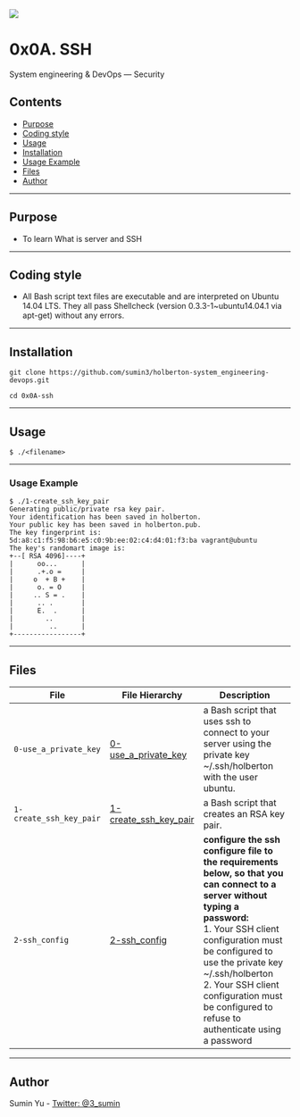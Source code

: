 <img src="https://www.holbertonschool.com/holberton-logo-twitter-card.png">

# 0x0A. SSH
System engineering & DevOps ― Security

## Contents
* [Purpose](https://github.com/sumin3/holberton-system_engineering-devops/tree/master/0x0A-ssh#Purpose)
* [Coding style](https://github.com/sumin3/holberton-system_engineering-devops/tree/master/0x0A-ssh#Coding-style)
* [Usage](https://github.com/sumin3/holberton-system_engineering-devops/tree/master/0x0A-ssh#usage)
* [Installation](https://github.com/sumin3/holberton-system_engineering-devops/tree/master/0x0A-ssh#installation)
* [Usage Example](https://github.com/sumin3/holberton-system_engineering-devops/tree/master/0x0A-ssh#Usage-Example)
* [Files](https://github.com/sumin3/holberton-system_engineering-devops/tree/master/0x0A-ssh#Files)
* [Author](https://github.com/sumin3/holberton-system_engineering-devops/tree/master/0x0A-ssh#author)
---
## Purpose
- To learn What is server and SSH
---
## Coding style
- All Bash script text files are executable and are interpreted on Ubuntu 14.04 LTS. They all pass Shellcheck (version 0.3.3-1~ubuntu14.04.1 via apt-get) without any errors.
---
## Installation
```
git clone https://github.com/sumin3/holberton-system_engineering-devops.git
```
```
cd 0x0A-ssh
```
---
## Usage
```
$ ./<filename>
```
---
### Usage Example
```
$ ./1-create_ssh_key_pair
Generating public/private rsa key pair.
Your identification has been saved in holberton.
Your public key has been saved in holberton.pub.
The key fingerprint is:
5d:a8:c1:f5:98:b6:e5:c0:9b:ee:02:c4:d4:01:f3:ba vagrant@ubuntu
The key's randomart image is:
+--[ RSA 4096]----+
|      oo...      |
|      .+.o =     |
|     o  + B +    |
|      o. = O     |
|     .. S = .    |
|      .. .       |
|      E.  .      |
|        ..       |
|         ..      |
+-----------------+
```
---
## Files
|File| File Hierarchy  | Description 
|---|----|-----
| `0-use_a_private_key` | [0-use_a_private_key](0-use_a_private_key) |  a Bash script that uses ssh to connect to your server using the private key ~/.ssh/holberton with the user ubuntu.
| `1-create_ssh_key_pair` | [1-create_ssh_key_pair](1-create_ssh_key_pair) |  a Bash script that creates an RSA key pair.
| `2-ssh_config` | [2-ssh_config](2-ssh_config) | **configure the ssh configure file to the requirements below, so that you can connect to a server without typing a password:** <br />1. Your SSH client configuration must be configured to use the private key ~/.ssh/holberton <br />2. Your SSH client configuration must be configured to refuse to authenticate using a password
---
## Author
Sumin Yu - [Twitter: @3_sumin](https://twitter.com/3_sumin)